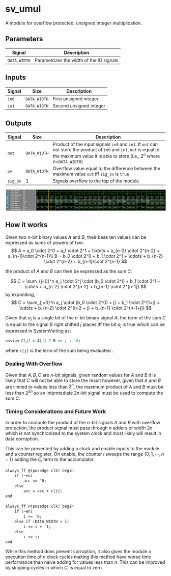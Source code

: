 # sv_umul
A module for overflow protected, unsigned integer multiplication.

## Parameters

|Signal    | Description                             |
|----------|-----------------------------------------|
|`DATA_WIDTH`|Parametrizes the width of the IO signals| 

## Inputs

|Signal | Size      |Description            |
|-------|-----------|-----------------------|
|`in0`  |`DATA_WIDTH`|First unsigned integer |
|`in1`  |`DATA_WIDTH`|Second unsigned integer|

## Outputs

|Signal  |Size      |Description            |
|--------|----------|-----------------------|
|`out`   |`DATA_WIDTH`|Product of the input signals `in0` and `in1`. If `out` can not store the product of `in0` and `in1`, `out` is equal to the maximum value it is able to store (i.e., $2^n$ where $n=$`DATA_WIDTH`)|
|`ov`    |`DATA_WIDTH`|Overflow value equal to the difference between the maximum value `out` iff `sig_ov` is `true`           |
|`sig_ov`|1           |Signals overflow to the top of the module|

![waveform](doc/wave.png)

## How it works

Given two $n$-bit binary values $A$ and $B$, their base ten values can be expressed as sums of powers of two:
$$
A = a_0 \cdot 2^0 + a_1 \cdot 2^1 + \cdots + a_{n-2} \cdot 2^{n-2} + a_{n-1}\cdot 2^{n-1}\\
B = b_0 \cdot 2^0 + b_1 \cdot 2^1 + \cdots + b_{n-2} \cdot 2^{n-2} + b_{n-1}\cdot 2^{n-1}
$$

the product of $A$ and $B$ can then be expressed as the sum $C$:

$$
    C = \sum_{j=0}^n a_j \cdot 2^j \cdot (b_0 \cdot 2^0 + b_1 \cdot 2^1 + \cdots + b_{n-2} \cdot 2^{n-2} + b_{n-1} \cdot 2^{n-1})
$$
by expanding,
$$
    C = \sum_{j=0}^n a_j \cdot (b_0 \cdot 2^{0 + j} + b_1 \cdot 2^{1+j} + \cdots + b_{n-2} \cdot 2^{n-2 + j} + b_{n-1} \cdot 2^{n-1+j})
$$

Given that $a_j$ is a single bit of the $n$-bit binary signal $A$, the term of the sum $C$ is equal to the signal $B$ right shifted $j$ places iff the bit $a_j$ is true which can be expressed in SystemVerilog as:

```vhdl
assign C[j] = A[j] ? B << j : '0;
```

where `c[j]` is the term of the sum being evaluated .
### Dealing With Overflow

Given that $A,B,C$ are $n$-bit signals, given random values for $A$ and $B$ it is likely that $C$ will not be able to store the result however, given that $A$ and $B$ are limited to values less than $2^n$, the maximum product of $A$ and $B$ must be less than $2^{2n}$ so an intermediate $2n$-bit signal must be used to compute the sum $C$.

### Timing Considerations and Future Work

In order to compute the product of the $n$-bit signals $A$ and $B$ with overflow protection, the product signal must pass through $n$ adders of width $2n$ which is not synchronized to the system clock and most likely will result in data corruption.

This can be prevented by adding a clock and enable inputs to the module and a counter register. On enable, the counter $i$ sweeps the range $\{0,1,\cdots,n-1\}$ adding the $C_i$ term to the accumulator.

```
always_ff @(posedge clk) begin
    if (~en)
        acc <= '0;
    else
        acc = acc + c[i];
end

always_ff @(posedge clk) begin
    if (~en)
        i <= '0;
    else if (DATA_WIDTH > i)
        i <= i + '1;
    else
        i <= i;
end
```

While this method does prevent corruption, it also gives the module a execution time of $n$ clock cycles making this method have worse time performance than naive adding for values less than $n$. This can be improved by skipping cycles in which $C_i$ is equal to zero.



